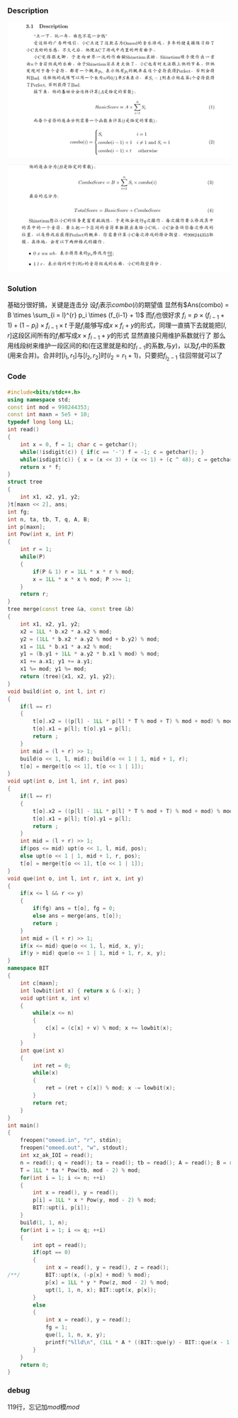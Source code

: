 ### Description

![](../pic/18.8.8-1.png)

![](../pic/18.8.8-2.png)

<!--more-->

### Solution

基础分很好搞，关键是连击分
设$f_i$表示$combo(i)$的期望值
显然有$Ans(combo) = B \times \sum_{i = l}^{r} p_i \times (f_{i-1} + 1)$
而$f_i$也很好求
$f_i = p \times (f_{i-1} + 1) + (1-p_i)\times f_{i-1} \times t$
于是$f_i$能够写成$x\times f_i + y$的形式，同理一直搞下去就能把$[l,r]$这段区间所有的$f_i$都写成$x\times f_{l-1} + y$的形式
显然直接只用维护系数就行了
那么用线段树来维护一段区间的和(在这里就是和的$f_{l-1}$的系数,与$y$)，以及$f_r$中的系数(用来合并)。合并时$[l_1,r_1]$与$[l_2,r_2]$时($l_2 = r_1 + 1$)，只要把$f_{l_2 - 1}$ 往回带就可以了

### Code
```cpp
#include<bits/stdc++.h>
using namespace std;
const int mod = 998244353;
const int maxn = 5e5 + 10;
typedef long long LL;
int read()
{
	int x = 0, f = 1; char c = getchar();
	while(!isdigit(c)) { if(c == '-') f = -1; c = getchar(); }
	while(isdigit(c)) { x = (x << 3) + (x << 1) + (c ^ 48); c = getchar(); }
	return x * f;
}
struct tree
{
	int x1, x2, y1, y2;
}t[maxn << 2], ans;
int fg;
int n, ta, tb, T, q, A, B;
int p[maxn];
int Pow(int x, int P)
{
	int r = 1;
	while(P)
	{
		if(P & 1) r = 1LL * x * r % mod;
		x = 1LL * x * x % mod; P >>= 1;
	}
	return r;
}
tree merge(const tree &a, const tree &b)
{
	int x1, x2, y1, y2;
	x2 = 1LL * b.x2 * a.x2 % mod;
	y2 = (1LL * b.x2 * a.y2 % mod + b.y2) % mod;
	x1 = 1LL * b.x1 * a.x2 % mod;
	y1 = (b.y1 + 1LL * a.y2 * b.x1 % mod) % mod;
	x1 += a.x1; y1 += a.y1;
	x1 %= mod; y1 %= mod;
	return (tree){x1, x2, y1, y2};
}
void build(int o, int l, int r)
{
	if(l == r)
	{
		t[o].x2 = ((p[l] - 1LL * p[l] * T % mod + T) % mod + mod) % mod; t[o].y2 = p[l];
		t[o].x1 = p[l]; t[o].y1 = p[l];
		return ;
	}
	int mid = (l + r) >> 1;
	build(o << 1, l, mid); build(o << 1 | 1, mid + 1, r);
	t[o] = merge(t[o << 1], t[o << 1 | 1]);
}	
void upt(int o, int l, int r, int pos)
{
	if(l == r)
	{
		t[o].x2 = ((p[l] - 1LL * p[l] * T % mod + T) % mod + mod) % mod; t[o].y2 = p[l];
		t[o].x1 = p[l]; t[o].y1 = p[l];
		return ;
	}
	int mid = (l + r) >> 1;
	if(pos <= mid) upt(o << 1, l, mid, pos);
	else upt(o << 1 | 1, mid + 1, r, pos);
	t[o] = merge(t[o << 1], t[o << 1 | 1]);
}
void que(int o, int l, int r, int x, int y)
{
	if(x <= l && r <= y)
	{
		if(fg) ans = t[o], fg = 0;
		else ans = merge(ans, t[o]);
		return ;
	}
	int mid = (l + r) >> 1;
	if(x <= mid) que(o << 1, l, mid, x, y);
	if(y > mid) que(o << 1 | 1, mid + 1, r, x, y);
}
namespace BIT
{
	int c[maxn];
	int lowbit(int x) { return x & (-x); }
	void upt(int x, int v)
	{
		while(x <= n)
		{
			c[x] = (c[x] + v) % mod; x += lowbit(x);
		}
	}
	int que(int x)
	{
		int ret = 0;
		while(x)
		{
			ret = (ret + c[x]) % mod; x -= lowbit(x);
		}
		return ret;
	}
}
int main()
{
	freopen("omeed.in", "r", stdin);
	freopen("omeed.out", "w", stdout);
	int xz_ak_IOI = read();
	n = read(); q = read(); ta = read(); tb = read(); A = read(); B = read();
	T = 1LL * ta * Pow(tb, mod - 2) % mod;
	for(int i = 1; i <= n; ++i)
	{
		int x = read(), y = read();
		p[i] = 1LL * x * Pow(y, mod - 2) % mod;
		BIT::upt(i, p[i]);
	}
	build(1, 1, n);
	for(int i = 1; i <= q; ++i)
	{
		int opt = read();
		if(opt == 0)
		{
			int x = read(), y = read(), z = read();
/**/		BIT::upt(x, (-p[x] + mod) % mod);
			p[x] = 1LL * y * Pow(z, mod - 2) % mod;
			upt(1, 1, n, x); BIT::upt(x, p[x]);
		}
		else 
		{
			int x = read(), y = read();
			fg = 1;
			que(1, 1, n, x, y);
			printf("%lld\n", (1LL * A * ((BIT::que(y) - BIT::que(x - 1) + mod) % mod) % mod + 1LL * B * ans.y1 % mod) % mod);
		}
	}
	return 0;
}
```
### debug
119行，忘记加$mod$模$mod$
